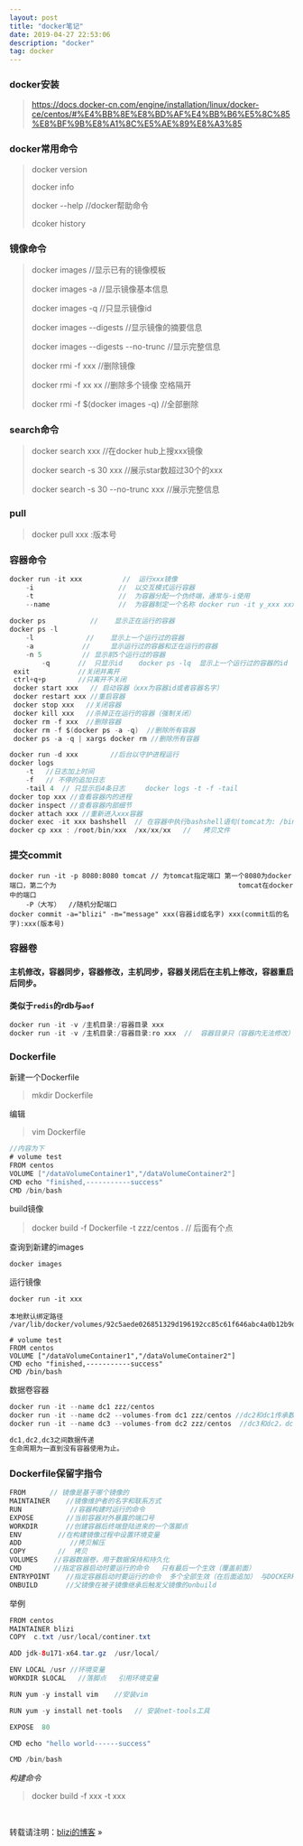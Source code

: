 ```yaml
---
layout: post
title: "docker笔记"
date: 2019-04-27 22:53:06 
description: "docker"
tag: docker
---
```


### docker安装

> <https://docs.docker-cn.com/engine/installation/linux/docker-ce/centos/#%E4%BB%8E%E8%BD%AF%E4%BB%B6%E5%8C%85%E8%BF%9B%E8%A1%8C%E5%AE%89%E8%A3%85>

### docker常用命令

> docker version
>
> docker info 
>
> docker --help              //docker帮助命令
>
> dcoker history    

### 镜像命令

> docker images                                     //显示已有的镜像模板
>
> docker images -a                               //显示镜像基本信息
>
> docker images -q                          //只显示镜像id
>
> docker images --digests                //显示镜像的摘要信息
>
> docker images --digests --no-trunc            //显示完整信息
>
> docker rmi -f  xxx         //删除镜像
>
> docker rmi -f xx xx      //删除多个镜像  空格隔开
>
> docker rmi -f $(docker images -q)   //全部删除

### search命令

> docker search xxx         //在docker hub上搜xxx镜像
>
> docker search -s 30 xxx       //展示star数超过30个的xxx
>
> docker search -s 30 --no-trunc xxx        //展示完整信息

### pull

> docker pull xxx :版本号

### 容器命令

```java
docker run -it xxx          //  运行xxx镜像  
	-i                     //  以交互模式运行容器
	-t                     //  为容器分配一个伪终端，通常与-i使用
	--name                 //  为容器制定一个名称 docker run -it y_xxx xxx   y_xxx为新name
    
docker ps           //    显示正在运行的容器 
docker ps -l         
    -l             //    显示上一个运行过的容器
    -a            //     显示运行过的容器和正在运行的容器
    -n 5          // 显示前5个运行过的容器
    	-q       //  只显示id    docker ps -lq  显示上一个运行过的容器的id
 exit            //关闭并离开
 ctrl+q+p        //只离开不关闭
 docker start xxx   // 启动容器（xxx为容器id或者容器名字）
 docker restart xxx //重启容器
 docker stop xxx   //关闭容器
 docker kill xxx   //杀掉正在运行的容器（强制关闭）
 docker rm -f xxx  //删除容器
 docker rm -f $(docker ps -a -q)  //删除所有容器
 docker ps -a -q | xargs docker rm //删除所有容器
```

```java
docker run -d xxx        //后台以守护进程运行
docker logs
	-t   //日志加上时间
	-f   // 不停的追加日志
	-tail 4  // 只显示后4条日志     docker logs -t -f -tail 
docker top xxx //查看容器内的进程
docker inspect //查看容器内部细节
docker attach xxx //重新进入xxx容器
docker exec -it xxx bashshell  // 在容器中执行bashshell语句(tomcat为: /bin/bash)
docker cp xxx : /root/bin/xxx  /xx/xx/xx   //   拷贝文件


```

### 提交commit

```
docker run -it -p 8080:8080 tomcat // 为tomcat指定端口 第一个8080为docker端口，第二个为												tomcat在docker中的端口
	-P（大写）  //随机分配端口
docker commit -a="blizi" -m="message" xxx(容器id或名字) xxx(commit后的名字):xxx(版本号)
```

### 容器卷

#### 主机修改，容器同步，容器修改，主机同步，容器关闭后在主机上修改，容器重启后同步。

#### 类似于`redis`的rdb与`aof`

```java
docker run -it -v /主机目录:/容器目录 xxx 
docker run -it -v /主机目录:/容器目录:ro xxx  //  容器目录只（容器内无法修改）
```

### Dockerfile

新建一个Dockerfile

> mkdir Dockerfile

编辑

> vim Dockerfile

```java
//内容为下
# volume test
FROM centos
VOLUME ["/dataVolumeContainer1","/dataVolumeContainer2"]
CMD echo "finished,-----------success"
CMD /bin/bash
```

build镜像

> docker build -f Dockerfile -t zzz/centos .    //  后面有个点

查询到新建的images

```
docker images
```

运行镜像

```
docker run -it xxx
```

```
本地默认绑定路径
/var/lib/docker/volumes/92c5aede026851329d196192cc85c61f646abc4a0b12b9d67facab9c452efcdc/_data
```



```
# volume test
FROM centos
VOLUME ["/dataVolumeContainer1","/dataVolumeContainer2"]
CMD echo "finished,-----------success"
CMD /bin/bash

```

数据卷容器

```java
docker run -it --name dc1 zzz/centos
docker run -it --name dc2 --volumes-from dc1 zzz/centos //dc2和dc1传承数据
docker run -it --name dc3 --volumes-from dc2 zzz/centos  //dc3和dc2，dc1传承数据

dc1,dc2,dc3之间数据传递
生命周期为一直到没有容器使用为止。
```

### Dockerfile保留字指令

```java
FROM      // 镜像是基于哪个镜像的
MAINTAINER    //镜像维护者的名字和联系方式
RUN            //容器构建时运行的命令
EXPOSE        //当前容器对外暴露的端口号
WORKDIR       //创建容器后终端登陆进来的一个落脚点
ENV         //在构建镜像过程中设置环境变量
ADD            //拷贝解压
COPY		//  拷贝
VOLUMES    //容器数据卷，用于数据保持和持久化
CMD        //指定容器启动时要运行的命令   只有最后一个生效（覆盖前面）
ENTRYPOINT    //指定容器启动时要运行的命令  多个全部生效（在后面追加） 与DOCKERFILE中的命令追加
ONBUILD       //父镜像在被子镜像继承后触发父镜像的onbuild
```

举例

```java
FROM centos
MAINTAINER blizi
COPY  c.txt /usr/local/continer.txt	

ADD jdk-8u171-x64.tar.gz  /usr/local/

ENV LOCAL /usr //环境变量
WORKDIR $LOCAL   //落脚点   引用环境变量

RUN yum -y install vim    //安装vim

RUN yum -y install net-tools   // 安装net-tools工具

EXPOSE  80

CMD echo "hello world------success"

CMD /bin/bash

```

*构建命令*

> docker build -f xxx -t xxx   









<br>

转载请注明：[blizi的博客](blizi.club) » 